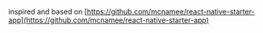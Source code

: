 inspired and based on [https://github.com/mcnamee/react-native-starter-app](https://github.com/mcnamee/react-native-starter-app)
